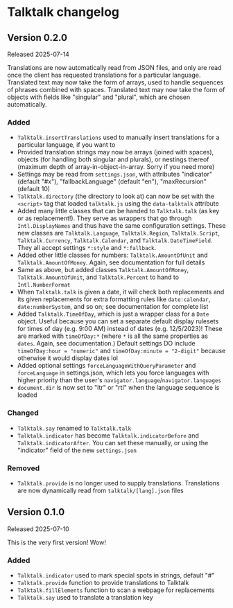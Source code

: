 # Talktalk changelog

## Version 0.2.0

Released 2025-07-14

Translations are now automatically read from JSON files, and only are read once the client has requested translations for a particular language. Translated text may now take the form of arrays, used to handle sequences of phrases combined with spaces. Translated text may now take the form of objects with fields like "singular" and "plural", which are chosen automatically.

### Added

- `Talktalk.insertTranslations` used to manually insert translations for a particular language, if you want to
- Provided translation strings may now be arrays (joined with spaces), objects (for handling both singular and plurals), or nestings thereof (maximum depth of array-in-object-in-array. Sorry if you need more)
- Settings may be read from `settings.json`, with attributes "indicator" (default "#x"), "fallbackLanguage" (default "en"), "maxRecursion" (default 10)
- `Talktalk.directory` (the directory to look at) can now be set with the `<script>` tag that loaded `talktalk.js` using the `data-talktalk` attribute
- Added many little classes that can be handed to `Talktalk.talk` (as key or as replacement!). They serve as wrappers that go through `Intl.DisplayNames` and thus have the same configuration settings. These new classes are `Talktalk.Language`, `Talktalk.Region`, `Talktalk.Script`, `Talktalk.Currency`, `Talktalk.Calendar`, and `Talktalk.DateTimeField`. They all accept settings `*:style` and `*:fallback`.
- Added other little classes for numbers: `Talktalk.AmountOfUnit` and `Talktalk.AmountOfMoney`. Again, see documentation for full details
- Same as above, but added classes `Talktalk.AmountOfMoney`, `Talktalk.AmountOfUnit`, and `Talktalk.Percent` to hand to `Intl.NumberFormat`
- When `Talktalk.talk` is given a date, it will check both replacements and its given replacements for extra formatting rules like `date:calendar`, `date:numberSystem`, and so on; see documentation for complete list
- Added `Talktalk.TimeOfDay`, which is just a wrapper class for a `Date` object. Useful because you can set a separate default display rulesets for times of day (e.g. 9:00 AM) instead of dates (e.g. 12/5/2023)! These are marked with `timeOfDay:*` (where `*` is all the same properties as `dates`. Again, see documentation.) Default settings DO include `timeOfDay:hour = "numeric"` and `timeOfDay:minute = "2-digit"` because otherwise it would display dates lol
- Added optional settings `forceLanguageWithQueryParameter` and `forceLanguage` in settings.json, which lets you force languages with higher priority than the user's `navigator.language`/`navigator.languages`
- `document.dir` is now set to "ltr" or "rtl" when the language sequence is loaded

### Changed

- `Talktalk.say` renamed to `Talktalk.talk`
- `Talktalk.indicator` has become `Talktalk.indicatorBefore` and `Talktalk.indicatorAfter`. You can set these manually, or using the "indicator" field of the new `settings.json`

### Removed

- `Talktalk.provide` is no longer used to supply translations. Translations are now dynamically read from `talktalk/[lang].json` files

## Version 0.1.0

Released 2025-07-10

This is the very first version! Wow!

### Added

- `Talktalk.indicator` used to mark special spots in strings, default "#"
- `Talktalk.provide` function to provide translations to Talktalk
- `Talktalk.fillElements` function to scan a webpage for replacements
- `Talktalk.say` used to translate a translation key
